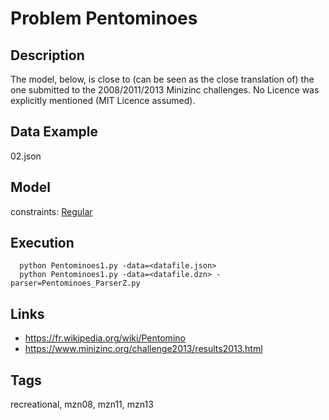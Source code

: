 # Problem Pentominoes
## Description
The model, below, is close to (can be seen as the close translation of) the one submitted to the 2008/2011/2013 Minizinc challenges.
No Licence was explicitly mentioned (MIT Licence assumed).

## Data Example
  02.json

## Model
  constraints: [Regular](http://pycsp.org/documentation/constraints/Regular)

## Execution
```
  python Pentominoes1.py -data=<datafile.json>
  python Pentominoes1.py -data=<datafile.dzn> -parser=Pentominoes_ParserZ.py
```

## Links
  - https://fr.wikipedia.org/wiki/Pentomino
  - https://www.minizinc.org/challenge2013/results2013.html

## Tags
  recreational, mzn08, mzn11, mzn13
